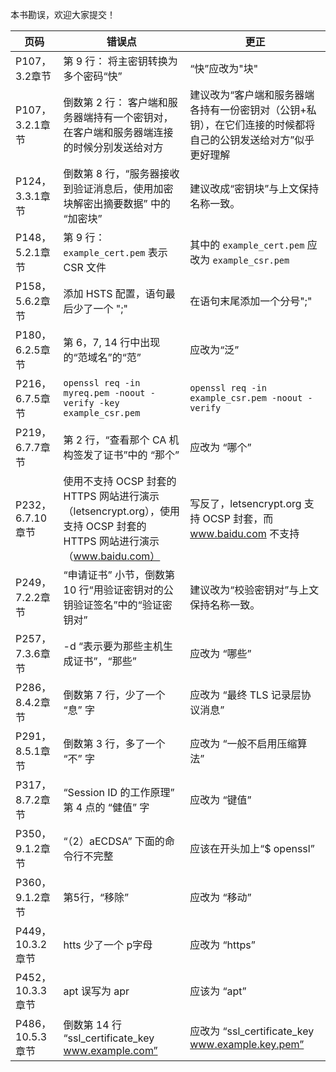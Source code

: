 本书勘误，欢迎大家提交！

页码 | 错误点 | 更正
------------ | ------------- | ---------
P107，3.2章节 |  第 9 行： 将主密钥转换为多个密码“快”  | “快”应改为"块"
P107，3.2.1章节 |  倒数第 2 行： 客户端和服务器端持有一个密钥对，在客户端和服务器端连接的时候分别发送给对方 | 建议改为“客户端和服务器端各持有一份密钥对（公钥+私钥），在它们连接的时候都将自己的公钥发送给对方”似乎更好理解
P124，3.3.1章节  | 倒数第 8 行，“服务器接收到验证消息后，使用加密块解密出摘要数据” 中的 “加密块” | 建议改成“密钥块”与上文保持名称一致。
P148，5.2.1章节 | 第 9 行： `example_cert.pem` 表示 CSR 文件 | 其中的 `example_cert.pem` 应改为 `example_csr.pem`
P158，5.6.2章节 | 添加 HSTS 配置，语句最后少了一个 ";"  | 在语句末尾添加一个分号";"
P180，6.2.5章节 | 第 6，7, 14 行中出现的“范域名”的“范” | 应改为“泛”
P216，6.7.5章节 | ` openssl req -in myreq.pem -noout -verify -key example_csr.pem `|  `openssl req -in example_csr.pem -noout -verify `
P219，6.7.7章节 | 第 2 行，“查看那个 CA 机构签发了证书”中的 “那个” | 应改为 “哪个”
P232，6.7.10章节| 使用不支持 OCSP 封套的 HTTPS 网站进行演示（letsencrypt.org），使用支持 OCSP 封套的 HTTPS 网站进行演示（www.baidu.com） | 写反了，letsencrypt.org 支持 OCSP 封套，而 www.baidu.com 不支持
P249，7.2.2章节 | “申请证书” 小节，倒数第 10 行“用验证密钥对的公钥验证签名”中的“验证密钥对” | 建议改为“校验密钥对”与上文保持名称一致。
P257，7.3.6章节 | -d “表示要为那些主机生成证书”，“那些” | 应改为 “哪些”
P286，8.4.2章节 | 倒数第 7 行，少了一个 “息” 字 | 应改为 “最终 TLS 记录层协议消息”
P291，8.5.1章节 | 倒数第 3 行，多了一个 “不” 字 | 应改为 “一般不启用压缩算法”
P317，8.7.2章节 |  “Session ID 的工作原理” 第 4 点的 “健值” 字 | 应改为 “键值”
P350，9.1.2章节 | “（2）aECDSA” 下面的命令行不完整 | 应该在开头加上“$ openssl”
P360，9.1.2章节 | 第5行，“移除”  | 应改为 “移动”
P449，10.3.2章节 | htts 少了一个 p字母 | 应改为 “https”
P452，10.3.3章节 | apt 误写为 apr | 应该为 “apt”
P486，10.5.3章节 | 倒数第 14 行 “ssl_certificate_key    www.example.com” | 应改为 “ssl_certificate_key    www.example.key.pem”
